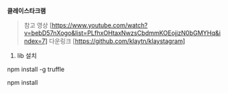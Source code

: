 **클레이스타크램**

> 참고 영상 [https://www.youtube.com/watch?v=bebD57nXogo&list=PLfhxOHtaxNwzsCbdmmKOEojjzN0bGMYHq&index=7]
 다운링크 [https://github.com/klaytn/klaystagram]

1. lib 설치

npm install -g truffle

npm install


